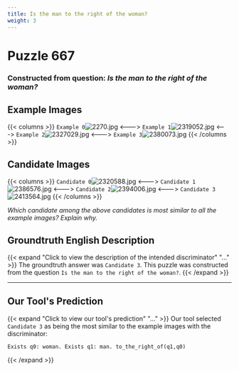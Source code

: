 ```yaml
---
title: Is the man to the right of the woman?
weight: 3
---
```


# Puzzle 667
### Constructed from question: _Is the man to the right of the woman?_


## Example Images
{{< columns >}}
`Example 0`![2270.jpg](/gqa_images/2270.jpg)
<--->
`Example 1`![2319052.jpg](/gqa_images/2319052.jpg)
<--->
`Example 2`![2327029.jpg](/gqa_images/2327029.jpg)
<--->
`Example 3`![2380073.jpg](/gqa_images/2380073.jpg)
{{< /columns >}}

## Candidate Images
{{< columns >}}
`Candidate 0`![2320588.jpg](/gqa_images/2320588.jpg)
<--->
`Candidate 1`![2386576.jpg](/gqa_images/2386576.jpg)
<--->
`Candidate 2`![2394006.jpg](/gqa_images/2394006.jpg)
<--->
`Candidate 3`![2413564.jpg](/gqa_images/2413564.jpg)
{{< /columns >}}

*Which candidate among the above candidates is most similar to all the example images? Explain why.*

## Groundtruth English Description

{{< expand "Click to view the description of the intended discriminator" "..." >}}
The groundtruth answer was `Candidate 3`. This puzzle was constructed from the question `Is the man to the right of the woman?`.
{{< /expand >}}

---

## Our Tool's Prediction

{{< expand "Click to view our tool's prediction" "..." >}}
Our tool selected `Candidate 3` as being the most similar to the example images with the discriminator:
```plaintext
Exists q0: woman. Exists q1: man. to_the_right_of(q1,q0)
```
{{< /expand >}}
